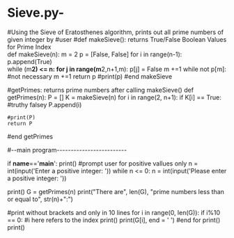 # Sieve.py-
#Using the Sieve of Eratosthenes algorithm, prints out all prime numbers of given integer by #user 
#def makeSieve(): returns True/False Boolean Values for Prime Index  
def makeSieve(n):
    m = 2
    p = [False, False]
    for i in range(n-1):  
      p.append(True)   
    while (m**2) <= n:
      for j in range(m**2,n+1,m):
        p[j] = False
      m +=1
      while not p[m]: #not necessary 
        m +=1
    return p
    #print(p) 
#end makeSieve

#getPrimes: returns prime numbers after calling makeSieve() 
def getPrimes(n):
    P = []
    K = makeSieve(n)
    for i in range(2, n+1):
      if K[i] == True:  #truthy falsey 
        P.append(i)

    #print(P)
    return P
#end getPrimes



#--main program-------------------------

if __name__=='__main__': 
  print()
  #prompt user for positive vallues only
  n = int(input('Enter a positive integer: '))
  while n <= 0:
    n = int(input('Please enter a positive integer: ')) 
 
  print()
  G = getPrimes(n)
  print("There are", len(G), "prime numbers less than or equal to", str(n)+":")
  
  #print without brackets and only in 10 lines
  for i in range(0, len(G)):
   if i%10 == 0:      #i here refers to the index
      print()
   print(G[i], end = ' ')
   #end for
  print()
  print()
   

